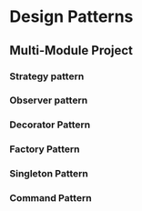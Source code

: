 # Design Patterns

## Multi-Module Project

### Strategy pattern

### Observer pattern

### Decorator Pattern

### Factory Pattern

### Singleton Pattern

### Command Pattern